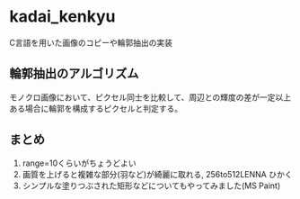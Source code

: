 # kadai_kenkyu
C言語を用いた画像のコピーや輪郭抽出の実装

## 輪郭抽出のアルゴリズム
モノクロ画像において、ピクセル同士を比較して、周辺との輝度の差が一定以上ある場合に輪郭を構成するピクセルと判定する。

## まとめ
1. range=10くらいがちょうどよい
2. 画質を上げると複雑な部分(羽など)が綺麗に取れる, 256to512LENNA ひかく
3. シンプルな塗りつぶされた矩形などについてもやってみました(MS Paint)